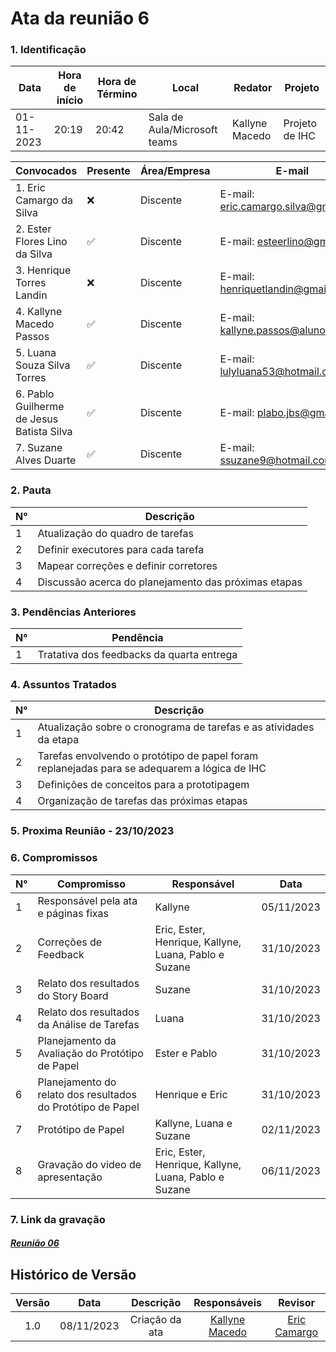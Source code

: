 # **Ata da reunião 6**

### **1. Identificação**

| Data       | Hora de início | Hora de Término | Local           | Redator               | Projeto        |
| ---------- | --------------- | ---------------- | --------------- | --------------------- | -------------- |
| 01-11-2023 | 20:19           | 20:42            | Sala de Aula/Microsoft teams | Kallyne  Macedo | Projeto de IHC |

| Convocados                                | Presente | Área/Empresa | E-mail                                 |
| ----------------------------------------- | -------- | ------------- | -------------------------------------- |
| 1. Eric Camargo da Silva                  | ❌      | Discente      | E-mail: <eric.camargo.silva@gmail.com> |
| 2. Ester Flores Lino da Silva             | ✅       | Discente      | E-mail: <esteerlino@gmail.com>         |
| 3. Henrique Torres Landin                 | ❌       | Discente      | E-mail: <henriquetlandin@gmail.com>    |
| 4. Kallyne Macedo Passos                  | ✅       | Discente      | E-mail: <kallyne.passos@aluno.unb.br>  |
| 5. Luana Souza Silva Torres               | ✅       | Discente      | E-mail: <lulyluana53@hotmail.com>      |
| 6. Pablo Guilherme de Jesus Batista Silva | ✅       | Discente      | E-mail: <plabo.jbs@gmail.com>          |
| 7. Suzane Alves Duarte                    | ✅       | Discente      | E-mail: <ssuzane9@hotmail.com>         |

### **2. Pauta**

| N° | Descrição                             |
| --- | --------------------------------------- |
| 1   | Atualização do quadro de tarefas      |
| 2   | Definir executores para cada tarefa     |
| 3   | Mapear correções e definir corretores |
| 4   | Discussão acerca do planejamento das próximas etapas |

### **3. Pendências Anteriores**

| N° | Pendência                                 |
| --- | ------------------------------------------ |
| 1   | Tratativa dos feedbacks da quarta entrega |

### **4. Assuntos Tratados**

| N° | Descrição                                                                            |
| --- | -------------------------------------------------------------------------------------- |
| 1   | Atualização sobre o cronograma de tarefas e as atividades da etapa                   |
| 2   | Tarefas envolvendo o protótipo de papel foram replanejadas para se adequarem a lógica de IHC                              |
| 3   | Definições de conceitos para a prototipagem |
| 4   | Organização de tarefas das próximas etapas |

### **5. Proxima Reunião - 23/10/2023**

### **6. Compromissos**

| N° | Compromisso                                   | Responsável                                          | Data       |
| --- | --------------------------------------------- | ----------------------------------------------------- | ---------- |
| 1   | Responsável pela ata e páginas fixas        |  Kallyne                                        | 05/11/2023 |
| 2   | Correções de Feedback                       | Eric, Ester, Henrique, Kallyne, Luana, Pablo e Suzane | 31/10/2023 |
| 3   | Relato dos resultados do Story Board                 | Suzane                                       | 31/10/2023 |
| 4   | Relato dos resultados da Análise de Tarefas                          | Luana                                         | 31/10/2023 |
| 5   | Planejamento da Avaliação do Protótipo de Papel                                | Ester e Pablo                              | 31/10/2023 |
| 6   | Planejamento do relato dos resultados do Protótipo de Papel | Henrique e Eric                                         | 31/10/2023 |
| 7   | Protótipo de Papel | Kallyne, Luana e Suzane                                         | 02/11/2023 |
| 8   | Gravação do video de apresentação         | Eric, Ester, Henrique, Kallyne, Luana, Pablo e Suzane | 06/11/2023 |

### **7. Link da gravação**

#### [*Reunião 06*](https://unbbr.sharepoint.com/:v:/s/IHC943/EVPO7huzNoxPqMsqSlFOReYBavuD6jldmkXBmXO6PF3FtQ?nav=eyJyZWZlcnJhbEluZm8iOnsicmVmZXJyYWxBcHAiOiJTdHJlYW1XZWJBcHAiLCJyZWZlcnJhbFZpZXciOiJTaGFyZURpYWxvZyIsInJlZmVycmFsQXBwUGxhdGZvcm0iOiJXZWIiLCJyZWZlcnJhbE1vZGUiOiJ2aWV3In19&e=U4e7ZN)

## Histórico de Versão

| Versão |    Data    |   Descrição   |                Responsáveis                |                   Revisor                   |
| :-----: | :--------: | :--------------: | :------------------------------------------: | :------------------------------------------: |
|   1.0   | 08/11/2023 | Criação da ata | [Kallyne Macedo](https://github.com/kalipassos) | [Eric Camargo](https://github.com/ericcs10) |
